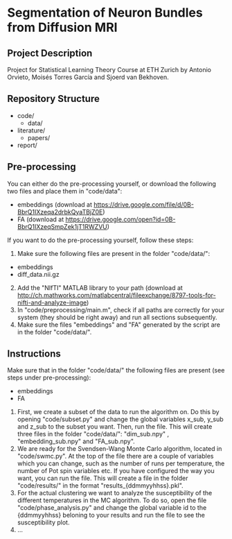 # Segmentation of Neuron Bundles from Diffusion MRI

## Project Description
Project for Statistical Learning Theory Course at ETH Zurich by Antonio Orvieto, Moisés Torres García and Sjoerd van Bekhoven.

## Repository Structure
* code/
  * data/ 
* literature/
  * papers/
* report/

## Pre-processing
You can either do the pre-processing yourself, or download the following two files and place them in "code/data":
* embeddings (download at https://drive.google.com/file/d/0B-BbrQ1IXzeqa2drbkQyaTBjZ0E)
* FA (download at https://drive.google.com/open?id=0B-BbrQ1IXzeqSmpZek1jT1RWZVU)

If you want to do the pre-processing yourself, follow these steps:

1. Make sure the following files are present in the folder "code/data/":
  * embeddings
  * diff_data.nii.gz
2. Add the "NIfTI" MATLAB library to your path (download at http://ch.mathworks.com/matlabcentral/fileexchange/8797-tools-for-nifti-and-analyze-image)
3. In "code/preprocessing/main.m", check if all paths are correctly for your system (they should be right away) and run all sections subsequently.
4. Make sure the files "embeddings" and "FA" generated by the script are in the folder "code/data/".

## Instructions
Make sure that in the folder "code/data/" the following files are present (see steps under pre-processing):
  * embeddings
  * FA

1. First, we create a subset of the data to run the algorithm on. Do this by opening "code/subset.py" and change the global variables x\_sub, y\_sub and z\_sub to the subset you want. Then, run the file. This will create three files in the folder "code/data/": "dim\_sub.npy" , "embedding\_sub.npy" and "FA\_sub.npy".
2. We are ready for the Svendsen-Wang Monte Carlo algorithm, located in "code/swmc.py". At the top of the file there are a couple of variables which you can change, such as the number of runs per temperature, the number of Pot spin variables etc. If you have configured the way you want, you can run the file. This will create a file in the folder "code/results/" in the format "results_{ddmmyyhhss}.pkl".
3. For the actual clustering we want to analyze the susceptibility of the different temperatures in the MC algorithm. To do so, open the file "code/phase_analysis.py" and change the global variable id to the {ddmmyyhhss} beloning to your results and run the file to see the susceptibility plot.
4. ...
